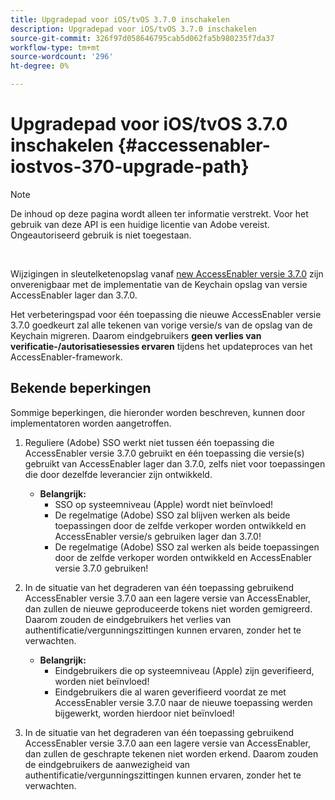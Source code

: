 ```yaml
---
title: Upgradepad voor iOS/tvOS 3.7.0 inschakelen
description: Upgradepad voor iOS/tvOS 3.7.0 inschakelen
source-git-commit: 326f97d058646795cab5d062fa5b980235f7da37
workflow-type: tm+mt
source-wordcount: '296'
ht-degree: 0%

---
```



# Upgradepad voor iOS/tvOS 3.7.0 inschakelen {#accessenabler-iostvos-370-upgrade-path}

>[!NOTE]
>
>De inhoud op deze pagina wordt alleen ter informatie verstrekt. Voor het gebruik van deze API is een huidige licentie van Adobe vereist. Ongeautoriseerd gebruik is niet toegestaan.

</br>

Wijzigingen in sleutelketenopslag vanaf [new AccessEnabler versie 3.7.0](/help/authentication/authn-rn-ios-tvos-370.md) zijn onverenigbaar met de implementatie van de Keychain opslag van versie AccessEnabler lager dan 3.7.0.

Het verbeteringspad voor één toepassing die nieuwe AccessEnabler versie 3.7.0 goedkeurt zal alle tekenen van vorige versie/s van de opslag van de Keychain migreren. Daarom eindgebruikers **geen verlies van verificatie-/autorisatiesessies ervaren** tijdens het updateproces van het AccessEnabler-framework.

## Bekende beperkingen

Sommige beperkingen, die hieronder worden beschreven, kunnen door implementatoren worden aangetroffen.


1. Reguliere (Adobe) SSO werkt niet tussen één toepassing die AccessEnabler versie 3.7.0 gebruikt en één toepassing die versie(s) gebruikt van AccessEnabler lager dan 3.7.0, zelfs niet voor toepassingen die door dezelfde leverancier zijn ontwikkeld.

   - **Belangrijk:**
      - SSO op systeemniveau (Apple) wordt niet beïnvloed!
      - De regelmatige (Adobe) SSO zal blijven werken als beide toepassingen door de zelfde verkoper worden ontwikkeld en AccessEnabler versie/s gebruiken lager dan 3.7.0!
      - De regelmatige (Adobe) SSO zal werken als beide toepassingen door de zelfde verkoper worden ontwikkeld en AccessEnabler versie 3.7.0 gebruiken!

1. In de situatie van het degraderen van één toepassing gebruikend AccessEnabler versie 3.7.0 aan een lagere versie van AccessEnabler, dan zullen de nieuwe geproduceerde tokens niet worden gemigreerd. Daarom zouden de eindgebruikers het verlies van authentificatie/vergunningszittingen kunnen ervaren, zonder het te verwachten.

   - **Belangrijk:**
      - Eindgebruikers die op systeemniveau (Apple) zijn geverifieerd, worden niet beïnvloed!
      - Eindgebruikers die al waren geverifieerd voordat ze met AccessEnabler versie 3.7.0 naar de nieuwe toepassing werden bijgewerkt, worden hierdoor niet beïnvloed!

1. In de situatie van het degraderen van één toepassing gebruikend AccessEnabler versie 3.7.0 aan een lagere versie van AccessEnabler, dan zullen de geschrapte tekenen niet worden erkend. Daarom zouden de eindgebruikers de aanwezigheid van authentificatie/vergunningszittingen kunnen ervaren, zonder het te verwachten.
